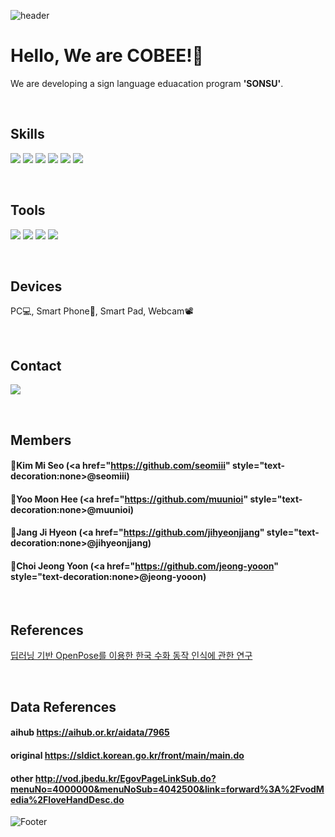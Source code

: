 ![header](https://capsule-render.vercel.app/api?type=waving&color=timeGradient&height=300&section=header&text=SONSU%20&fontSize=90)
# Hello, We are COBEE!👋

We are developing a sign language eduacation program **'SONSU'**.

<!-- 공식 로고 색상과 정확한 로고 이름 모아보는 사이트 : https://simpleicons.org/ -->
<!-- <img src="https://img.shields.io/badge/이름-색상코드?style=flat&logo=로고명&logoColor=FFFFFF"/> -->

<br/>  

## Skills
<img src="https://img.shields.io/badge/TensorFlow-FF6F00?style=flat&logo=TensorFlow&logoColor=FFFFFF"/> <img src="https://img.shields.io/badge/Keras-D00000?style=flat&logo=Keras&logoColor=FFFFFF"/> <img src="https://img.shields.io/badge/React-61DAFB?style=flat&logo=react&logoColor=FFFFFF"/> <img src="https://img.shields.io/badge/Kotlin-7F52FF?style=flat&logo=Kotlin&logoColor=FFFFFF"/> 
<img src="https://img.shields.io/badge/Spring Boot-6DB33F?style=flat&logo=Spring Boot&logoColor=FFFFFF"/> <img src="https://img.shields.io/badge/Mysql-7F52FF?style=flat&logo=Mysql&logoColor=FFFFFF"/> 

<br/>

## Tools
<img src="https://img.shields.io/badge/Anaconda-44A833?style=flat&logo=anaconda&logoColor=FFFFFF"/> <img src="https://img.shields.io/badge/Colab-F9AB00?style=flat&logo=Google Colab&logoColor=FFFFFF"/> <img src="https://img.shields.io/badge/Visual Studio Code-007ACC?style=flat&logo=Visual Studio Code&logoColor=FFFFFF"/>
<img src="https://img.shields.io/badge/Intellij IDEA-000000?style=flat&logo=Intellij IDEA&logoColor=FFFFFF"/>

<br/>

## Devices
PC💻, Smart Phone📱, Smart Pad, Webcam📽️

<br/>

## Contact
[![](https://img.shields.io/badge/-gmail-grey?logo=gmail)](mailto:"teamcobee@gmail.com")

<br/>

## Members
#### 🌟Kim Mi Seo (<a href="https://github.com/seomiii" style="text-decoration:none>@seomiii</a>)
#### 🌟Yoo Moon Hee (<a href="https://github.com/muunioi" style="text-decoration:none>@muunioi</a>)
#### 🌟Jang Ji Hyeon (<a href="https://github.com/jihyeonjjang" style="text-decoration:none>@jihyeonjjang</a>)
#### 🌟Choi Jeong Yoon (<a href="https://github.com/jeong-yooon" style="text-decoration:none>@jeong-yooon</a>)

<br/>

## References
[딥러닝 기반 OpenPose를 이용한 한국 수화 동작 인식에 관한 연구](http://journal.dcs.or.kr/_PR/view/?aidx=29041&bidx=2548)

<br/>

## Data References
#### aihub https://aihub.or.kr/aidata/7965
#### original https://sldict.korean.go.kr/front/main/main.do
#### other http://vod.jbedu.kr/EgovPageLinkSub.do?menuNo=4000000&menuNoSub=4042500&link=forward%3A%2FvodMedia%2FloveHandDesc.do


![Footer](https://capsule-render.vercel.app/api?type=waving&color=timeGradient&height=200&section=footer)
